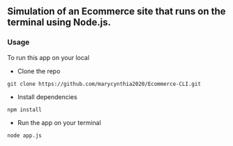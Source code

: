 ## Simulation of an Ecommerce site that runs on the terminal using Node.js. 

### Usage

To run this app on your local 

* Clone the repo

```
git clone https://github.com/marycynthia2020/Ecommerce-CLI.git
```

* Install dependencies

```
npm install
```

* Run the app on your terminal

```
node app.js
```
